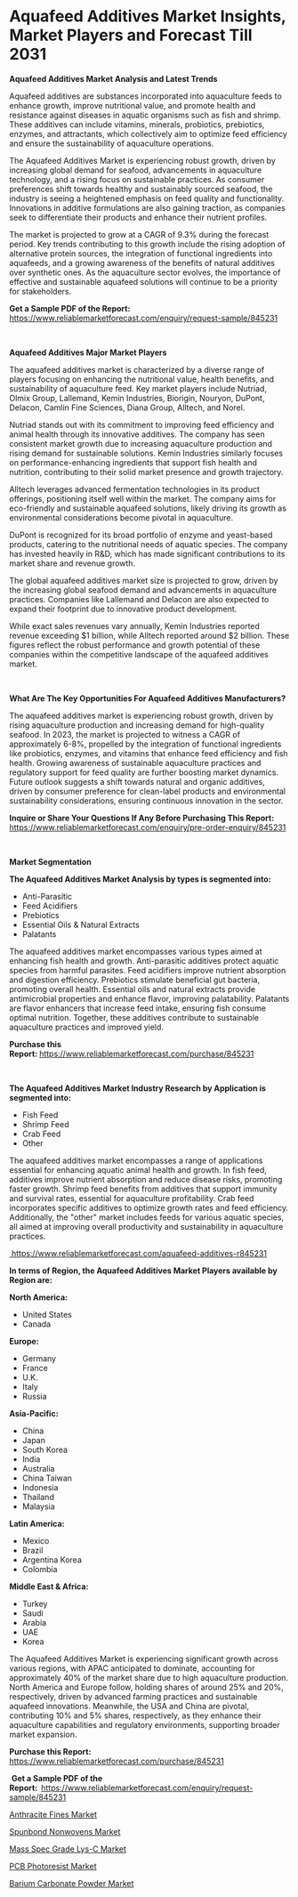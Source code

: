 <p><h1>Aquafeed Additives Market Insights, Market Players and Forecast Till 2031</h1></p><p><strong>Aquafeed Additives Market Analysis and Latest Trends</strong></p>
<p><p>Aquafeed additives are substances incorporated into aquaculture feeds to enhance growth, improve nutritional value, and promote health and resistance against diseases in aquatic organisms such as fish and shrimp. These additives can include vitamins, minerals, probiotics, prebiotics, enzymes, and attractants, which collectively aim to optimize feed efficiency and ensure the sustainability of aquaculture operations.</p><p>The Aquafeed Additives Market is experiencing robust growth, driven by increasing global demand for seafood, advancements in aquaculture technology, and a rising focus on sustainable practices. As consumer preferences shift towards healthy and sustainably sourced seafood, the industry is seeing a heightened emphasis on feed quality and functionality. Innovations in additive formulations are also gaining traction, as companies seek to differentiate their products and enhance their nutrient profiles.</p><p>The market is projected to grow at a CAGR of 9.3% during the forecast period. Key trends contributing to this growth include the rising adoption of alternative protein sources, the integration of functional ingredients into aquafeeds, and a growing awareness of the benefits of natural additives over synthetic ones. As the aquaculture sector evolves, the importance of effective and sustainable aquafeed solutions will continue to be a priority for stakeholders.</p></p>
<p><strong>Get a Sample PDF of the Report:&nbsp;</strong> <a href="https://www.reliablemarketforecast.com/enquiry/request-sample/845231?utm_campaign=1108&utm_medium=2&utm_source=Github&utm_content=ia&utm_term=09112024&utm_id=aquafeed-additives">https://www.reliablemarketforecast.com/enquiry/request-sample/845231</a></p>
<p>&nbsp;</p>
<p><strong>Aquafeed Additives Major Market Players</strong></p>
<p><p>The aquafeed additives market is characterized by a diverse range of players focusing on enhancing the nutritional value, health benefits, and sustainability of aquaculture feed. Key market players include Nutriad, Olmix Group, Lallemand, Kemin Industries, Biorigin, Nouryon, DuPont, Delacon, Camlin Fine Sciences, Diana Group, Alltech, and Norel.</p><p>Nutriad stands out with its commitment to improving feed efficiency and animal health through its innovative additives. The company has seen consistent market growth due to increasing aquaculture production and rising demand for sustainable solutions. Kemin Industries similarly focuses on performance-enhancing ingredients that support fish health and nutrition, contributing to their solid market presence and growth trajectory.</p><p>Alltech leverages advanced fermentation technologies in its product offerings, positioning itself well within the market. The company aims for eco-friendly and sustainable aquafeed solutions, likely driving its growth as environmental considerations become pivotal in aquaculture.</p><p>DuPont is recognized for its broad portfolio of enzyme and yeast-based products, catering to the nutritional needs of aquatic species. The company has invested heavily in R&D, which has made significant contributions to its market share and revenue growth.</p><p>The global aquafeed additives market size is projected to grow, driven by the increasing global seafood demand and advancements in aquaculture practices. Companies like Lallemand and Delacon are also expected to expand their footprint due to innovative product development. </p><p>While exact sales revenues vary annually, Kemin Industries reported revenue exceeding $1 billion, while Alltech reported around $2 billion. These figures reflect the robust performance and growth potential of these companies within the competitive landscape of the aquafeed additives market.</p></p>
<p>&nbsp;</p>
<p><strong>What Are The Key Opportunities For Aquafeed Additives Manufacturers?</strong></p>
<p><p>The aquafeed additives market is experiencing robust growth, driven by rising aquaculture production and increasing demand for high-quality seafood. In 2023, the market is projected to witness a CAGR of approximately 6-8%, propelled by the integration of functional ingredients like probiotics, enzymes, and vitamins that enhance feed efficiency and fish health. Growing awareness of sustainable aquaculture practices and regulatory support for feed quality are further boosting market dynamics. Future outlook suggests a shift towards natural and organic additives, driven by consumer preference for clean-label products and environmental sustainability considerations, ensuring continuous innovation in the sector.</p></p>
<p><strong>Inquire or Share Your Questions If Any Before Purchasing This Report:</strong> <a href="https://www.reliablemarketforecast.com/enquiry/pre-order-enquiry/845231?utm_campaign=1108&utm_medium=2&utm_source=Github&utm_content=ia&utm_term=09112024&utm_id=aquafeed-additives">https://www.reliablemarketforecast.com/enquiry/pre-order-enquiry/845231</a></p>
<p>&nbsp;</p>
<p><strong>Market Segmentation</strong></p>
<p><strong>The Aquafeed Additives Market Analysis by types is segmented into:</strong></p>
<p><ul><li>Anti-Parasitic</li><li>Feed Acidifiers</li><li>Prebiotics</li><li>Essential Oils & Natural Extracts</li><li>Palatants</li></ul></p>
<p><p>The aquafeed additives market encompasses various types aimed at enhancing fish health and growth. Anti-parasitic additives protect aquatic species from harmful parasites. Feed acidifiers improve nutrient absorption and digestion efficiency. Prebiotics stimulate beneficial gut bacteria, promoting overall health. Essential oils and natural extracts provide antimicrobial properties and enhance flavor, improving palatability. Palatants are flavor enhancers that increase feed intake, ensuring fish consume optimal nutrition. Together, these additives contribute to sustainable aquaculture practices and improved yield.</p></p>
<p><strong>Purchase this Report:&nbsp;</strong><a href="https://www.reliablemarketforecast.com/purchase/845231?utm_campaign=1108&utm_medium=2&utm_source=Github&utm_content=ia&utm_term=09112024&utm_id=aquafeed-additives">https://www.reliablemarketforecast.com/purchase/845231</a></p>
<p>&nbsp;</p>
<p><strong>The Aquafeed Additives Market Industry Research by Application is segmented into:</strong></p>
<p><ul><li>Fish Feed</li><li>Shrimp Feed</li><li>Crab Feed</li><li>Other</li></ul></p>
<p><p>The aquafeed additives market encompasses a range of applications essential for enhancing aquatic animal health and growth. In fish feed, additives improve nutrient absorption and reduce disease risks, promoting faster growth. Shrimp feed benefits from additives that support immunity and survival rates, essential for aquaculture profitability. Crab feed incorporates specific additives to optimize growth rates and feed efficiency. Additionally, the "other" market includes feeds for various aquatic species, all aimed at improving overall productivity and sustainability in aquaculture practices.</p></p>
<p><a href="https://www.reliablemarketforecast.com/aquafeed-additives-r845231?utm_campaign=1108&utm_medium=2&utm_source=Github&utm_content=ia&utm_term=09112024&utm_id=aquafeed-additives">&nbsp;https://www.reliablemarketforecast.com/aquafeed-additives-r845231</a></p>
<p><strong>In terms of Region, the Aquafeed Additives Market Players available by Region are:</strong></p>
<p>
    <p> <strong> North America: </strong>
        <ul>
            <li>United States</li>
            <li>Canada</li>
        </ul>
        </p> 
    <p> <strong> Europe: </strong>
        <ul>
            <li>Germany</li>
            <li>France</li>
            <li>U.K.</li>
            <li>Italy</li>
            <li>Russia</li>
        </ul>
        </p> 
    <p> <strong> Asia-Pacific: </strong>
        <ul>
            <li>China</li>
            <li>Japan</li>
            <li>South Korea</li>
            <li>India</li>
            <li>Australia</li>
            <li>China Taiwan</li>
            <li>Indonesia</li>
            <li>Thailand</li>
            <li>Malaysia</li>
        </ul>
        </p> 
    <p> <strong> Latin America: </strong>
        <ul>
            <li>Mexico</li>
            <li>Brazil</li>
            <li>Argentina Korea</li>
            <li>Colombia</li>
        </ul>
        </p> 
    <p> <strong> Middle East & Africa: </strong>
        <ul>
            <li>Turkey</li>
            <li>Saudi</li>
            <li>Arabia</li>
            <li>UAE</li>
            <li>Korea</li>
        </ul>
    </p>
    </p>
<p><p>The Aquafeed Additives Market is experiencing significant growth across various regions, with APAC anticipated to dominate, accounting for approximately 40% of the market share due to high aquaculture production. North America and Europe follow, holding shares of around 25% and 20%, respectively, driven by advanced farming practices and sustainable aquafeed innovations. Meanwhile, the USA and China are pivotal, contributing 10% and 5% shares, respectively, as they enhance their aquaculture capabilities and regulatory environments, supporting broader market expansion.</p></p>
<p><strong>Purchase this Report: </strong><a href="https://www.reliablemarketforecast.com/purchase/845231?utm_campaign=1108&utm_medium=2&utm_source=Github&utm_content=ia&utm_term=09112024&utm_id=aquafeed-additives">https://www.reliablemarketforecast.com/purchase/845231</a></p>
<p>&nbsp;<strong>Get a Sample PDF of the Report:&nbsp;&nbsp;</strong><a href="https://www.reliablemarketforecast.com/enquiry/request-sample/845231?utm_campaign=1108&utm_medium=2&utm_source=Github&utm_content=ia&utm_term=09112024&utm_id=aquafeed-additives">https://www.reliablemarketforecast.com/enquiry/request-sample/845231</a></p>
<p><strong></strong></p>
<p><p><a href="https://github.com/doyeme32g/Market-Research-Report-List-1/blob/main/anthracite-fines-market.md?utm_campaign=1108&utm_medium=2&utm_source=Github&utm_content=ia&utm_term=09112024&utm_id=aquafeed-additives">Anthracite Fines Market</a></p><p><a href="https://github.com/cecilebbruhter/Market-Research-Report-List-1/blob/main/spunbond-nonwovens-market.md?utm_campaign=1108&utm_medium=2&utm_source=Github&utm_content=ia&utm_term=09112024&utm_id=aquafeed-additives">Spunbond Nonwovens Market</a></p><p><a href="https://issuu.com/reportprime-2/docs/mass-spec-grade-lys-c-market-size-2_dffa4e256f4416?utm_campaign=1108&utm_medium=2&utm_source=Github&utm_content=ia&utm_term=09112024&utm_id=aquafeed-additives">Mass Spec Grade Lys-C Market</a></p><p><a href="https://github.com/kandidbn/Market-Research-Report-List-1/blob/main/pcb-photoresist-market.md?utm_campaign=1108&utm_medium=2&utm_source=Github&utm_content=ia&utm_term=09112024&utm_id=aquafeed-additives">PCB Photoresist Market</a></p><p><a href="https://github.com/libbyquberhow/Market-Research-Report-List-1/blob/main/barium-carbonate-powder-market.md?utm_campaign=1108&utm_medium=2&utm_source=Github&utm_content=ia&utm_term=09112024&utm_id=aquafeed-additives">Barium Carbonate Powder Market</a></p></p>